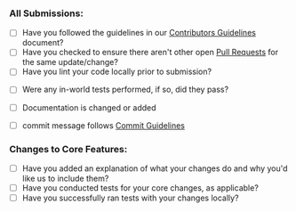 <!--
Thank you for your pull request. Please provide a description above and review
the requirements below.

Bug fixes and new features should only be proposed after in-world tests.

Contributors guide: [Contributors Guidelines][contrib-url]

Please, go through these steps before you submit a PR.

1. Make sure that your PR is not a duplicate.
2. If not, then make sure that:

    a. You have done your changes in a separate branch. Branches MUST have descriptive names that start with either the `fix/` or `feature/` prefixes. Good examples are: `fix/signin-issue` or `feature/issue-templates`.

    b. You have a descriptive commit message with a short title (first line).

    c. You have only one commit (if not, squash them into one commit).

    d. `lslint` doesn't throw any error. If it does, fix them first and amend your commit (`git commit --amend`).

3. **After** these steps, you're ready to open a pull request.

    a. Give a descriptive title to your PR.

    b. Provide a description of your changes.

    c. Put `closes #XXXX` in your comment to auto-close the issue that your PR fixes (if such).

IMPORTANT: Please review the [Contributors Guidelines][contrib-url] file for detailed contributing guidelines.

##### Checklist
<!-- Remove items that do not apply. For completed items, change [ ] to [x]. -->

### All Submissions:

* [ ] Have you followed the guidelines in our [Contributors Guidelines][contrib-url] document?
* [ ] Have you checked to ensure there aren't other open [Pull Requests](../../../pulls) for the same update/change?
* [ ] Have you lint your code locally prior to submission?
- [ ] Were any in-world tests performed, if so, did they pass?
- [ ] Documentation is changed or added
- [ ] commit message follows [Commit Guidelines][contrib-url]


### Changes to Core Features:

* [ ] Have you added an explanation of what your changes do and why you'd like us to include them?
* [ ] Have you conducted tests for your core changes, as applicable?
* [ ] Have you successfully ran tests with your changes locally?

<!--
Developer's Certificate of Origin 1.1

By making a contribution to this project, I certify that:

(a) The contribution was created in whole or in part by me and I
    have the right to submit it under the open source license
    indicated in the file; or

(b) The contribution is based upon previous work that, to the best
    of my knowledge, is covered under an appropriate open source
    license and I have the right under that license to submit that
    work with modifications, whether created in whole or in part
    by me, under the same open source license (unless I am
    permitted to submit under a different license), as indicated
    in the file; or

(c) The contribution was provided directly to me by some other
    person who certified (a), (b) or (c) and I have not modified
    it.

(d) I understand and agree that this project and the contribution
    are public and that a record of the contribution (including all
    personal information I submit with it, including my sign-off) is
    maintained indefinitely and may be redistributed consistent with
    this project or the open source license(s) involved.
-->
[contrib-url]: https://github.com/zontreck/zCollar/blob/master/.github/CONTRIBUTING.md